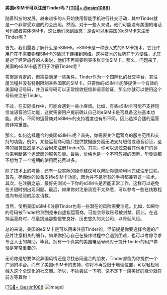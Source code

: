 **美国eSIM卡可以注册Tinder吗？[[TG💪+ @esim1088](https://t.me/s/esim1088)]**

随着科技的发展，越来越多的人开始使用智能手机进行社交活动，其中Tinder就是一个非常受欢迎的约会应用。然而，对于一些人来说，他们可能没有美国的电话号码或者实体SIM卡，这让他们感到困惑：是否可以用美国的eSIM卡来注册Tinder呢？

首先，我们需要了解什么是eSIM卡。eSIM卡是一种嵌入式的SIM卡技术，它允许用户在不需要物理SIM卡的情况下连接到网络。这种技术的优势在于方便性，尤其是对于经常旅行的人来说，他们不再需要购买多张实体SIM卡。那么，问题来了，美国的eSIM卡能否用于注册Tinder呢？

答案是肯定的，但需要满足一些条件。Tinder作为一个国际化的社交平台，其注册流程并没有特别限制某些国家的SIM卡。只要你的eSIM卡能够提供一个有效的美国电话号码，并且该号码可以正常接收短信和语音验证，那么你就可以使用这个号码来注册Tinder。

不过，在实际操作中，可能会遇到一些小麻烦。比如，有些eSIM卡可能不支持短信或语音验证功能，这就需要用户提前确认自己的eSIM卡是否具备这些基本功能。此外，不同的运营商对eSIM卡的支持程度也有所不同，因此选择合适的运营商非常重要。

那么，如何选择适合的美国eSIM卡呢？首先，你需要关注运营商的服务范围和支持的功能。例如，某些运营商可能只提供数据服务而无法支持短信或语音验证，这样的服务显然是不适合用来注册Tinder的。其次，你可以通过查看其他用户的评价来判断某个运营商的服务质量。最后，价格也是一个不可忽视的因素，毕竟谁都不想为了一个短期的使用而花费过多。

除了技术上的考量，还有一些实际的操作建议可以帮助你更顺利地完成注册过程。首先，确保你的设备支持eSIM卡功能，因为并不是所有的手机都兼容这一技术。其次，在注册之前，最好先测试一下你的eSIM卡是否能正常工作，这样可以避免在关键时刻出现问题。最后，如果你对注册流程不太熟悉，可以参考一些在线教程或向有经验的朋友请教。

当然，使用美国eSIM卡注册Tinder也有一些潜在的风险需要注意。比如，如果你的号码被Tinder检测到是来自虚拟运营商，可能会导致账号被封禁。因此，在选择运营商时，尽量挑选那些信誉良好、历史悠久的大公司，以降低风险。

总的来说，美国的eSIM卡是可以用来注册Tinder的，但前提是你要选择合适的产品并注意相关的细节。如果你担心自己在操作过程中会遇到困难，也可以考虑寻求专业人士的帮助。毕竟，拥有一个真实的美国电话号码对于提升Tinder的用户体验是非常重要的。

无论你是想要体验异国风情还是寻找志同道合的朋友，Tinder都能为你提供一个广阔的平台。而有了美国eSIM卡的支持，你将不再受限于地理位置，可以轻松地融入这个全球化的社交圈。所以，不妨尝试一下吧，说不定下一段美好的缘分就在前方等着你！

[[TG💪+ @esim1088](https://t.me/s/esim1088) ![Image](https://i.postimg.cc/4NQfJmqS/Snipaste-2025-05-13-00-14-12.png)]